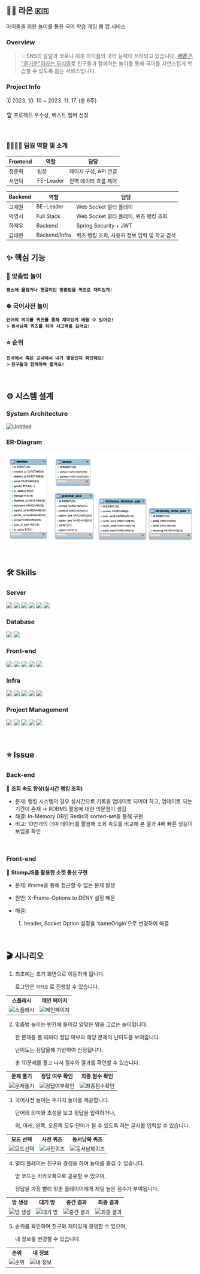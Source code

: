 ## 🧑‍🏫 라온 🇰🇷

아이들을 위한 놀이를 통한 국어 학습 게임 웹 앱 서비스


### Overview

> 💡 SNS의 발달과 코로나 이후 아이들의 국어 능력이 저하되고 있습니다. <ins>**_라온_** 은 "즐거운"이라는 우리말</ins>로 친구들과 함께하는 놀이를 통해 국어를 자연스럽게 학습할 수 있도록 돕는 서비스입니다.


### Project Info

🗓️ 2023. 10. 10 ~ 2023. 11. 17. (총 6주)

🏆 프로젝트 우수상, 베스트 멤버 선정

<br/>

### 👨‍👩‍👦‍👦 팀원 역할 및 소개

| Frontend | 역할      | 담당                  |
| -------- | --------- | --------------------- |
| 정준혁   | 팀장      | 페이지 구성, API 연결 |
| 서인덕   | FE-Leader | 전역 데이터 흐름 제어 |

| Backend | 역할          | 담당                                          |
| ------- | ------------- | --------------------------------------------- |
| 고재원  | BE-Leader     | Web Socket 멀티 플레이                        |
| 박영서  | Full Stack    | Web Socket 멀티 플레이, 퀴즈 랭킹 조회        |
| 하재우  | Backend       | Spring Security + JWT                         |
| 김태현  | Backend/Infra | 퀴즈 랭킹 조회, 사용자 정보 입력 및 학교 검색 |



## ✨ 핵심 기능

### 🌈 맞춤법 놀이 <br/>
**`평소에 몰랐거나 햇갈리던 맞춤법을 퀴즈로 재미있게!`** <br/>

### ❄ 국어사전 놀이 <br/>

**`단어의 의미를 퀴즈를 통해 재미있게 배울 수 있어요!`** <br/> > **`동서남북 퀴즈를 하며 사고력을 길러요!`**

### ⭐ 순위 <br/>
**`전국에서 혹은 교내에서 내가 몇등인지 확인해요!`** <br/> > **`친구들과 함께하며 즐겨요!`**


</br>

## ⚙️ 시스템 설계

### System Architecture

![Untitled](./exec/images/infraStructure.png)

### ER-Diagram
![Untitled](./exec/images/자율erd.png)


</br>

## 🛠️ Skills

### Server

<p>
    <img src="https://img.shields.io/badge/Java-007396?style=flat&logo=Conda-Forge&logoColor=white" /> 
    <img src="https://img.shields.io/badge/springboot-6DB33F?style=flat&logo=springboot&logoColor=white"/>
    <img src="https://img.shields.io/badge/springsecurity-6DB33F?style=flat&logo=springsecurity&logoColor=white"/>
    <img src="https://img.shields.io/badge/JWT-000000?style=flat&logo=jsonwebtokens&logoColor=white"/>
    <img src="https://img.shields.io/badge/spring_Web_Socket-6DB33F?style=flat&logo=socket.io&logoColor=white"/>
    <img src="https://img.shields.io/badge/gradle-02303A?style=flat&logo=gradle&logoColor=white">
</p>

### Database

<p>
    <img src="https://img.shields.io/badge/redis-DC382D?style=flat&logo=redis&logoColor=white"/>
    <img src="https://img.shields.io/badge/MariaDB-4479A1?style=flat&logo=mariadb&logoColor=white"/>
</p>

### Front-end

<p>
    <img src="https://img.shields.io/badge/TypeScript-3178C6?style=flat&logo=typescript&logoColor=white"/>
    <img src="https://img.shields.io/badge/React-61DAFB?style=flat&logo=react&logoColor=white"/>
    <img src="https://img.shields.io/badge/Recoil-3578E5?style=flat&logo=recoil&logoColor=white"/>
    <img src="https://img.shields.io/badge/pwa-5A0FC8?style=flat&logo=pwa&logoColor=white"/>
    <img src="https://img.shields.io/badge/Styled_Components-DB7093?style=flat&logo=styledcomponents&logoColor=white"/>
</p>

### Infra

<p>
    <img src="https://img.shields.io/badge/amazonec2-FF9900?style=flat&logo=amazonec2&logoColor=white"/>
    <img src="https://img.shields.io/badge/ubuntu-E95420?style=flat&logo=ubuntu&logoColor=white"/>
    <img src="https://img.shields.io/badge/docker-2496ED?style=flat&logo=docker&logoColor=white"/>
    <img src="https://img.shields.io/badge/nginx-009639?style=flat&logo=nginx&logoColor=white"/>
    <img src="https://img.shields.io/badge/Jenkins-D24939?style=flat&logo=jenkins&logoColor=white"/>
</p>

### Project Management

<p>
    <img src="https://img.shields.io/badge/jira-0052CC?style=flat&logo=jira&logoColor=white"/>
    <img src="https://img.shields.io/badge/gitlab-FC6D26?style=flat&logo=gitlab&logoColor=white"/>
    <img src="https://img.shields.io/badge/swagger-85EA2D?style=flat&logo=Swagger&logoColor=white"/>
    <img src="https://img.shields.io/badge/notion-000000?style=flat&logo=notion&logoColor=white"/>
    <img src="https://img.shields.io/badge/mattermost-0058CC?style=flat&logo=mattermost&logoColor=white"/>
</p>
<br/>

## ⭐ Issue
### Back-end
📌 **조회 속도 향상(실시간 랭킹 조회)**

- 문제: 랭킹 시스템의 경우 실시간으로 기록을 업데이트 되어야 하고, 업데이트 되는 기간이 존재 → RDBMS 활용에 대한 의문점이 생김
- 해결: In-Memory DB인 Redis의 sorted-set을 통해 구현
- 비고: 10만개의 더미 데이터를 활용해 조회 속도를 비교해 본 결과 4배 빠른 성능이 보임을 확인

</br>

### Front-end
📌 **StompJS를 활용한 소켓 통신 구현**

- 문제: iframe을 통해 접근할 수 없는 문제 발생
- 원인: X-Frame-Options to DENY 설정 때문
- 해결:
    
    1) header, Socket Option 설정을 ‘sameOrigin’으로 변경하여 해결

</br>

## 🎬 시나리오

1. 최초에는 초기 화면으로 이동하게 됩니다.

   로그인은 `카카오` 로 진행할 수 있습니다.

<table>
    <tr align="center">
        <td><B>스플래시</B></td>
        <td><B>메인 페이지</B></td>
    </tr>
    <tr align="center">
        <td>
            <img src="./exec/images/splash.png" alt="스플래시">
        </td>
        <td>
            <img src="./exec/images/main.png" alt="메인페이지">
        </td>
    </tr>
</table>

2.  맞춤법 놀이는 빈칸에 들어갈 알맞은 말을 고르는 놀이입니다.

    한 문제를 풀 때마다 정답 여부와 해당 문제의 난이도를 보여줍니다.

    난이도는 정답율에 기반하여 산정됩니다.

    총 10문제를 풀고 나서 점수와 결과를 확인할 수 있습니다.

<table>
    <tr align="center">
        <td><B>문제 풀기</B></td>
        <td><B>정답 여부 확인</B></td>
        <td><B>최종 점수 확인</B></td>
    </tr>
    <tr align="center">
        <td>
            <img src="./exec/images/spelling1.png" alt="문제풀기">
        </td>
        <td>
            <img src="./exec/images/spelling2.png" alt="정답여부확인">
        </td>
        <td>
            <img src="./exec/images/spelling3.png" alt="최종점수확인">
        </td>
    </tr>
</table>

3.  국어사전 놀이는 두가지 놀이를 제공합니다.

    단어의 의미와 초성을 보고 정답을 입력하거나,

    위, 아래, 왼쪽, 오른쪽 모두 단어가 될 수 있도록 하는 글자를 입력할 수 있습니다.

<table>
    <tr align="center">
        <td><B>모드 선택</B></td>
        <td><B>사전 퀴즈</B></td>
        <td><B>동서남북 퀴즈</B></td>
    </tr>
    <tr align="center">
        <td>
            <img src="./exec/images/dictionary1.png" alt="모드선택">
        </td>
        <td>
            <img src="./exec/images/dictionary2.png" alt="사전퀴즈">
        </td>
        <td>
            <img src="./exec/images/dictionary3.png" alt="동서남북퀴즈">
        </td>
    </tr>
</table>

4.  멀티 플레이는 친구와 경쟁을 하며 놀이를 즐길 수 있습니다.

    방 코드는 카카오톡으로 공유할 수 있으며,

    정답을 가장 빨리 맞춘 플레이어에게 제일 높은 점수가 부여됩니다.

<table>
    <tr align="center">
        <td><B>방 생성</B></td>
        <td><B>대기 방</B></td>
        <td><B>중간 결과</B></td>
        <td><B>최종 결과</B></td>
    </tr>
    <tr align="center">
        <td>
            <img src="./exec/images/multi1.png" alt="방 생성">
        </td>
        <td>
            <img src="./exec/images/multi2.png" alt="대기 방">
        </td>
        <td>
            <img src="./exec/images/multi3.png" alt="중간 결과">
        </td>
        <td>
            <img src="./exec/images/multi4.png" alt="최종 결과">
        </td>
    </tr>
</table>

5.  순위를 확인하며 친구와 재미있게 경쟁할 수 있으며,

    내 정보를 변경할 수 있습니다.

<table>
    <tr align="center">
        <td><B>순위</B></td>
        <td><B>내 정보</B></td>
    </tr>
    <tr align="center">
        <td>
            <img src="./exec/images/rank.png" alt="순위">
        </td>
        <td>
            <img src="./exec/images/mypage.png" alt="내 정보">
        </td>
    </tr>
</table>
